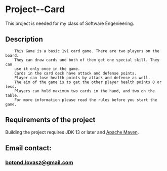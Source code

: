 # Project--Card 

This project is needed for my class of Software Engenieering.

## Description
        This Game is a basic 1v1 card game. There are two players on the board.
        They can draw cards and both of them get one special skill. They can
        use it only once in the game.
        Cards in the card deck have attack and defense points.
        Player can lose health points by attack and defense as well.
        The aim of the game is to get the other player health points 0 or less.
        Players can hold maximum two cards in the hand, and two on the table.
        For more information please read the rules before you start the game.

## Requirements of the project
Building the project requires JDK 13 or later and [Apache Maven](https://maven.apache.org/).

## Email contact: 
### botond.lovasz@gmail.com